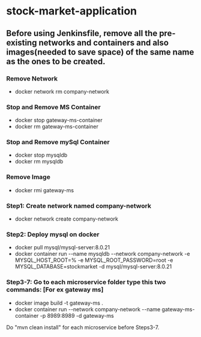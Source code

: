 # stock-market-application

## Before using Jenkinsfile, remove all the pre-existing networks and containers and also images(needed to save space) of the same name as the ones to be created.
### Remove Network
* docker network rm company-network

### Stop and Remove MS Container
* docker stop gateway-ms-container
* docker rm gateway-ms-container

### Stop and Remove mySql Container
* docker stop mysqldb
* docker rm mysqldb

### Remove Image
* docker rmi gateway-ms

### Step1: Create network named company-network
* docker network create company-network

### Step2: Deploy mysql on docker
* docker pull mysql/mysql-server:8.0.21
* docker container run --name mysqldb --network company-network -e MYSQL_HOST_ROOT=% -e MYSQL_ROOT_PASSWORD=root -e MYSQL_DATABASE=stockmarket -d mysql/mysql-server:8.0.21

### Step3-7: Go to each microservice folder type this two commands: [For ex gateway ms]
* docker image build -t gateway-ms .
* docker container run --network company-network --name gateway-ms-container -p 8989:8989 -d gateway-ms


Do "mvn clean install" for each microservice before Steps3-7.

